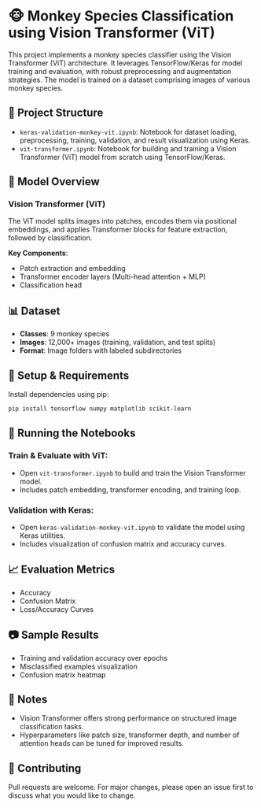 # 🐵 Monkey Species Classification using Vision Transformer (ViT)

This project implements a monkey species classifier using the Vision Transformer (ViT) architecture. It leverages TensorFlow/Keras for model training and evaluation, with robust preprocessing and augmentation strategies. The model is trained on a dataset comprising images of various monkey species.

## 📁 Project Structure

- `keras-validation-monkey-vit.ipynb`: Notebook for dataset loading, preprocessing, training, validation, and result visualization using Keras.
- `vit-transformer.ipynb`: Notebook for building and training a Vision Transformer (ViT) model from scratch using TensorFlow/Keras.

## 🧠 Model Overview

### Vision Transformer (ViT)

The ViT model splits images into patches, encodes them via positional embeddings, and applies Transformer blocks for feature extraction, followed by classification.

**Key Components**:
- Patch extraction and embedding
- Transformer encoder layers (Multi-head attention + MLP)
- Classification head

## 📊 Dataset

- **Classes**: 9 monkey species
- **Images**: 12,000+ images (training, validation, and test splits)
- **Format**: Image folders with labeled subdirectories

## 🔧 Setup & Requirements

Install dependencies using pip:

```bash
pip install tensorflow numpy matplotlib scikit-learn
```
## 🚀 Running the Notebooks

### Train & Evaluate with ViT:
- Open `vit-transformer.ipynb` to build and train the Vision Transformer model.
- Includes patch embedding, transformer encoding, and training loop.

### Validation with Keras:
- Open `keras-validation-monkey-vit.ipynb` to validate the model using Keras utilities.
- Includes visualization of confusion matrix and accuracy curves.

## 📈 Evaluation Metrics
- Accuracy  
- Confusion Matrix  
- Loss/Accuracy Curves  

## 📷 Sample Results
- Training and validation accuracy over epochs  
- Misclassified examples visualization  
- Confusion matrix heatmap  

## 📌 Notes
- Vision Transformer offers strong performance on structured image classification tasks.
- Hyperparameters like patch size, transformer depth, and number of attention heads can be tuned for improved results.

## 🤝 Contributing
Pull requests are welcome. For major changes, please open an issue first to discuss what you would like to change.
